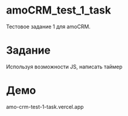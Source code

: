 # amoCRM_test_1_task
Тестовое задание 1 для amoCRM.

# Задание
Используя возможности JS, написать таймер

# Демо
amo-crm-test-1-task.vercel.app
